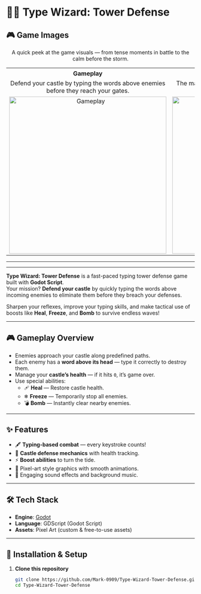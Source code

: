 # 🧙‍♂️ Type Wizard: Tower Defense  

## 🎮 Game Images

<p align="center">A quick peek at the game visuals — from tense moments in battle to the calm before the storm.</p>

<table align="center">
<tr>
<th align="center">Gameplay</th>
<th align="center">Main Menu</th>
</tr>
<tr>
<td align="center">Defend your castle by typing the words above enemies before they reach your gates.</td>
<td align="center">The main hub where you can start the game, prepare for battle, and review your strategy.</td>
</tr>
<tr>
<td align="center"><img src="https://github.com/user-attachments/assets/3bdd2398-a6c1-46b1-889a-21702dba57dc" alt="Gameplay" width="420"></td>
<td align="center"><img src="https://github.com/user-attachments/assets/0c8cac3e-5ff0-46f2-aaba-cbc3410bf756" alt="Main Menu" width="420"></td>
</tr>
</table>

---


---


**Type Wizard: Tower Defense** is a fast-paced typing tower defense game built with **Godot Script**.  
Your mission? **Defend your castle** by quickly typing the words above incoming enemies to eliminate them before they breach your defenses.  

Sharpen your reflexes, improve your typing skills, and make tactical use of boosts like **Heal**, **Freeze**, and **Bomb** to survive endless waves!  

---

## 🎮 Gameplay Overview  
- Enemies approach your castle along predefined paths.  
- Each enemy has a **word above its head** — type it correctly to destroy them.  
- Manage your **castle’s health** — if it hits `0`, it’s game over.  
- Use special abilities:  
  - 🩹 **Heal** — Restore castle health.  
  - ❄ **Freeze** — Temporarily stop all enemies.  
  - 💣 **Bomb** — Instantly clear nearby enemies.  

---

## ✨ Features  
- 🖋 **Typing-based combat** — every keystroke counts!  
- 🏰 **Castle defense mechanics** with health tracking.  
- ⚡ **Boost abilities** to turn the tide.  
- 🎨 Pixel-art style graphics with smooth animations.  
- 🎵 Engaging sound effects and background music.  

---

## 🛠 Tech Stack  
- **Engine**: [Godot](https://godotengine.org/)  
- **Language**: GDScript (Godot Script)  
- **Assets**: Pixel Art (custom & free-to-use assets)  

---

## 🚀 Installation & Setup  
1. **Clone this repository**  
   ```bash
   git clone https://github.com/Mark-0909/Type-Wizard-Tower-Defense.git
   cd Type-Wizard-Tower-Defense
